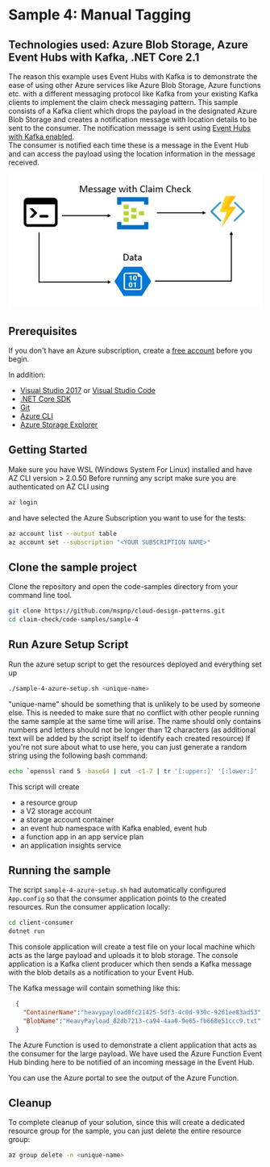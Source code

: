 # Sample 4: Manual Tagging

## Technologies used: Azure Blob Storage, Azure Event Hubs with Kafka, .NET Core 2.1

The reason this example uses Event Hubs with Kafka is to demonstrate the ease of using other Azure services like Azure Blob Storage, Azure functions etc. with a different messaging protocol like Kafka from your existing Kafka clients to implement the claim check messaging pattern.
This sample consists of a Kafka client which drops the payload in the designated Azure Blob Storage and creates a notification message with location details to be sent to the consumer. The notification message is sent using [Event Hubs with Kafka enabled](https://docs.microsoft.com/en-us/azure/event-hubs/event-hubs-create-kafka-enabled).  
The consumer is notified each time these is a message in the Event Hub and can access the payload using the location information in the message received.

![Sample Diagram](images/Sample-4-diagram.jpg)

## Prerequisites

If you don't have an Azure subscription, create a [free account](https://azure.microsoft.com/free/?ref=microsoft.com&utm_source=microsoft.com&utm_medium=docs&utm_campaign=visualstudio) before you begin.

In addition:

* [Visual Studio 2017](https://visualstudio.microsoft.com/downloads/) or  [Visual Studio Code](https://code.visualstudio.com/)
* [.NET Core SDK](https://dotnet.microsoft.com/download)
* [Git](https://www.git-scm.com/downloads)
* [Azure CLI](https://docs.microsoft.com/en-us/cli/azure/install-azure-cli)
* [Azure Storage Explorer](https://azure.microsoft.com/en-us/features/storage-explorer/)

## Getting Started

Make sure you have WSL (Windows System For Linux) installed and have AZ CLI version > 2.0.50
Before running any script make sure you are authenticated on AZ CLI using

```bash
az login
```

and have selected the Azure Subscription you want to use for the tests:

```bash
az account list --output table
az account set --subscription "<YOUR SUBSCRIPTION NAME>"
```

## Clone the sample project

Clone the repository and open the code-samples directory from your command line tool.

```bash
git clone https://github.com/mspnp/cloud-design-patterns.git
cd claim-check/code-samples/sample-4
```

## Run Azure Setup Script

Run the azure setup script to get the resources deployed and everything set up

```bash
./sample-4-azure-setup.sh <unique-name>
```

"unique-name" should be something that is unlikely to be used by someone else. This is needed to make sure that no conflict with other people running the same sample at the same time will arise. The name should only contains numbers and letters should not be longer than 12 characters (as additional text will be added by the script itself to identify each created resource) If you're not sure about what to use here, you can just generate a random string using the following bash command:

```bash
echo `openssl rand 5 -base64 | cut -c1-7 | tr '[:upper:]' '[:lower:]' | tr -cd '[[:alnum:]]._-'`
```

This script will create

* a resource group
* a V2 storage account
* a storage account container
* an event hub namespace with Kafka enabled, event hub
* a function app in an app service plan
* an application insights service

## Running the sample

The script `sample-4-azure-setup.sh` had automatically configured `App.config` so that the consumer application points to the created resources. Run the consumer application locally:

```bash
cd client-consumer
dotnet run
```

This console application will create a test file on your local machine which acts as the large payload and uploads it to blob storage. The console application is a Kafka client producer which then sends a Kafka message with the blob details as a notification to your Event Hub.

The Kafka message will contain something like this:

```json
  {
    "ContainerName":"heavypayload0fc21425-5df3-4c0d-930c-9261ee83ad53",
    "BlobName":"HeavyPayload_82db7213-ca94-4aa0-9e65-fb668e51ccc9.txt"
  }
```

The Azure Function is used to demonstrate a client application that acts as the consumer  for the large payload. We have used the Azure Function Event Hub binding here to be notified of an incoming message in the Event Hub.

You can use the Azure portal to see the output of the Azure Function.

## Cleanup

To complete cleanup of your solution, since this will create a dedicated resource group for the sample, you can just delete the entire resource group:

```bash
az group delete -n <unique-name>
```